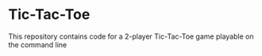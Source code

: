 # Tic-Tac-Toe

This repository contains code for a 2-player Tic-Tac-Toe game playable on the command line
